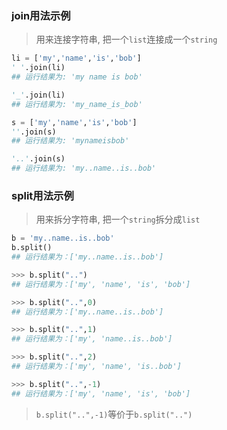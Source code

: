### join用法示例
> 用来连接字符串, 把一个`list`连接成一个`string`

```python
li = ['my','name','is','bob']
' '.join(li)
## 运行结果为: 'my name is bob'

'_'.join(li)
## 运行结果为: 'my_name_is_bob'

s = ['my','name','is','bob']
''.join(s)
## 运行结果为: 'mynameisbob'

'..'.join(s)
## 运行结果为: 'my..name..is..bob'
```

### split用法示例
> 用来拆分字符串, 把一个`string`拆分成`list`

```python
b = 'my..name..is..bob'
b.split()
## 运行结果为：['my..name..is..bob']

>>> b.split("..")
## 运行结果为：['my', 'name', 'is', 'bob']

>>> b.split("..",0)
## 运行结果为：['my..name..is..bob']

>>> b.split("..",1)
## 运行结果为：['my', 'name..is..bob']

>>> b.split("..",2)
## 运行结果为：['my', 'name', 'is..bob']

>>> b.split("..",-1)
## 运行结果为：['my', 'name', 'is', 'bob']
```
> `b.split("..",-1)`等价于`b.split("..")`